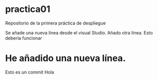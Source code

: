 # practica01
Repositorio de la primera práctica de despliegue 

Se añade una nueva línea desde el visual Studio.
Añado otra línea.
Esto debería funcionar

# He añadido una nueva línea.

Esto es un commit
Hola
